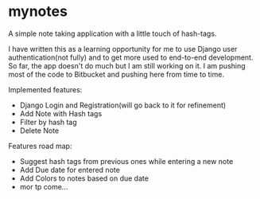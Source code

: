mynotes
=======

A  simple note taking application with a little touch of hash-tags.

I have written this as a learning opportunity for me to use Django user authentication(not fully) and to get more 
used to end-to-end development. So far, the app doesn't do much but I am still working on it. I am pushing most of
the code to Bitbucket and pushing here from time to time. 

Implemented features: 
* Django Login and Registration(will go back to it for refinement)
* Add Note with Hash tags
* Filter by hash tag
* Delete Note

Features road map:
* Suggest hash tags from previous ones while entering a new note
* Add Due date for entered note
* Add Colors to notes based on due date
* mor tp come...
